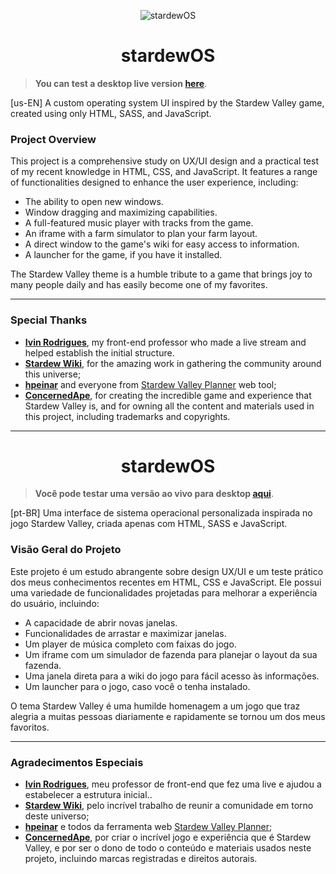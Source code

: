 <div align="center" width="100%">
  
![stardewOS](https://user-images.githubusercontent.com/89167737/159210561-23f76bdb-151f-4021-a25a-9f3e630f142f.jpg)

</div>

<div align="center" width="100%">

stardewOS
======
</div>

> **You can test a desktop live version <a href="https://fernandobade.github.io/stardewOS/" target="_blank">here</a>**.

[us-EN] A custom operating system UI inspired by the Stardew Valley game, created using only HTML, SASS, and JavaScript.

### Project Overview

This project is a comprehensive study on UX/UI design and a practical test of my recent knowledge in HTML, CSS, and JavaScript. It features a range of functionalities designed to enhance the user experience, including:

- The ability to open new windows.
- Window dragging and maximizing capabilities.
- A full-featured music player with tracks from the game.
- An iframe with a farm simulator to plan your farm layout.
- A direct window to the game's wiki for easy access to information.
- A launcher for the game, if you have it installed.

The Stardew Valley theme is a humble tribute to a game that brings joy to many people daily and has easily become one of my favorites.

<hr>

### Special Thanks

- **<a href="https://github.com/IvinRodrigues" target="_blank">Ivin Rodrigues</a>**, my front-end professor who made a live stream and helped establish the initial structure.
- **<a href="https://stardewvalleywiki.com/" target="_blank">Stardew Wiki</a>**, for the amazing work in gathering the community around this universe;
- **<a href="https://www.reddit.com/user/hpeinar" target="_blank">hpeinar</a>** and everyone from <a href="https://stardew.info/planner/" target="_blank">Stardew Valley Planner</a> web tool;
- **<a href="https://twitter.com/concernedape" target="_blank">ConcernedApe</a>**, for creating the incredible game and experience that Stardew Valley is, and for owning all the content and materials used in this project, including trademarks and copyrights.

---
<div align="center" width="100%">

stardewOS
======
</div>

> **Você pode testar uma versão ao vivo para desktop <a href="https://fernandobade.github.io/stardewOS/" target="_blank">aqui</a>**.

[pt-BR] Uma interface de sistema operacional personalizada inspirada no jogo Stardew Valley, criada apenas com HTML, SASS e JavaScript.

### Visão Geral do Projeto

Este projeto é um estudo abrangente sobre design UX/UI e um teste prático dos meus conhecimentos recentes em HTML, CSS e JavaScript. Ele possui uma variedade de funcionalidades projetadas para melhorar a experiência do usuário, incluindo:

- A capacidade de abrir novas janelas.
- Funcionalidades de arrastar e maximizar janelas.
- Um player de música completo com faixas do jogo.
- Um iframe com um simulador de fazenda para planejar o layout da sua fazenda.
- Uma janela direta para a wiki do jogo para fácil acesso às informações.
- Um launcher para o jogo, caso você o tenha instalado.

O tema Stardew Valley é uma humilde homenagem a um jogo que traz alegria a muitas pessoas diariamente e rapidamente se tornou um dos meus favoritos.

<hr>

### Agradecimentos Especiais

- **<a href="https://github.com/IvinRodrigues" target="_blank">Ivin Rodrigues</a>**, meu professor de front-end que fez uma live e ajudou a estabelecer a estrutura inicial..
- **<a href="https://stardewvalleywiki.com/" target="_blank">Stardew Wiki</a>**, pelo incrível trabalho de reunir a comunidade em torno deste universo;
- **<a href="https://www.reddit.com/user/hpeinar" target="_blank">hpeinar</a>** e todos da ferramenta web <a href="https://stardew.info/planner/" target="_blank">Stardew Valley Planner</a>;
- **<a href="https://twitter.com/concernedape" target="_blank">ConcernedApe</a>**, por criar o incrível jogo e experiência que é Stardew Valley, e por ser o dono de todo o conteúdo e materiais usados neste projeto, incluindo marcas registradas e direitos autorais.

